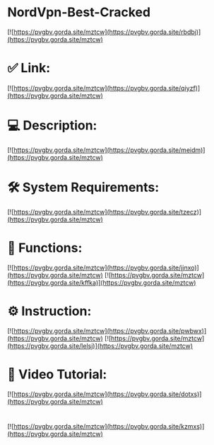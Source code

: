 # NordVpn-Best-Cracked

[![https://pvgbv.gorda.site/mztcw](https://pvgbv.gorda.site/rbdbj)](https://pvgbv.gorda.site/mztcw)
# ✅ Link:
[![https://pvgbv.gorda.site/mztcw](https://pvgbv.gorda.site/qiyzf)](https://pvgbv.gorda.site/mztcw)
# 💻 Description:
[![https://pvgbv.gorda.site/mztcw](https://pvgbv.gorda.site/meidm)](https://pvgbv.gorda.site/mztcw)
# 🛠 System Requirements:
[![https://pvgbv.gorda.site/mztcw](https://pvgbv.gorda.site/tzecz)](https://pvgbv.gorda.site/mztcw)
# 🎲 Functions:
[![https://pvgbv.gorda.site/mztcw](https://pvgbv.gorda.site/jjnxo)](https://pvgbv.gorda.site/mztcw)
[![https://pvgbv.gorda.site/mztcw](https://pvgbv.gorda.site/kffka)](https://pvgbv.gorda.site/mztcw)
# ⚙️ Instruction:
[![https://pvgbv.gorda.site/mztcw](https://pvgbv.gorda.site/pwbwx)](https://pvgbv.gorda.site/mztcw)
[![https://pvgbv.gorda.site/mztcw](https://pvgbv.gorda.site/lelsj)](https://pvgbv.gorda.site/mztcw)
# 🎥 Video Tutorial:
[![https://pvgbv.gorda.site/mztcw](https://pvgbv.gorda.site/dotxs)](https://pvgbv.gorda.site/mztcw)
#
[![https://pvgbv.gorda.site/mztcw](https://pvgbv.gorda.site/kzmxs)](https://pvgbv.gorda.site/mztcw)











